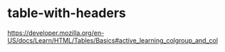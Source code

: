 # table-with-headers
https://developer.mozilla.org/en-US/docs/Learn/HTML/Tables/Basics#active_learning_colgroup_and_col
